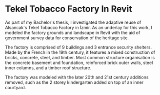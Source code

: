 # Tekel Tobacco Factory In Revit
As part of my Bachelor's thesis, I investigated the adaptive reuse of Alsancak's Tekel Tobacco Factory in İzmir. As an underlay for this work, I modeled the factory grounds and landscape in Revit with the aid of government survey data for conservation of the heritage site.


The factory is comprised of 9 buildings and 3 entrance security shelters. Made by the French in the 19th century, it features a mixed construction of bricks, concrete, steel, and timber. Most common structure organisation is the concrete basement and foundation, reinforced brick outer walls, steel inner columns, and a timber roof structure.


The factory was modeled with the later 20th and 21st century additions removed, such as the 2 storey kindergarten added on top of an inner courtyard.
